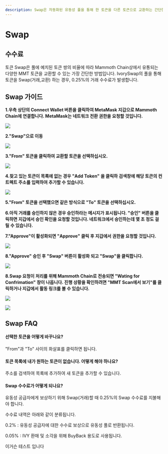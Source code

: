 ```yaml
---
description: Swap은 자동화된 유동성 풀을 통해 한 토큰을 다른 토큰으로 교환하는 간단한 방법입니다.
---
```


# Swap

## 수수료

토큰 Swap은 풀에 예치된 토큰 쌍의 비율에 따라 Mammoth Chain상에서 유통되는 다양한 MMT 토큰을 교환할 수 있는 가장 간단한 방법입니다. IvorySwap의 풀을 통해 토큰을 Swap(거래,교환) 하는 경우, 0.25%의 거래 수수료가 발생합니다.

## Swap 가이드

**1.우측 상단의 Connect Wallet 버튼을 클릭하여 MetaMask 지갑으로 Mammoth Chain에 연결합니다. MetaMask는 네트워크 전환 권한을 요청할 것입니다.**

![](<../.gitbook/assets/image (2).png>)

**2."Swap"으로 이동**

![](<../.gitbook/assets/image (12).png>)

**3."From" 토큰을 클릭하여 교환할 토큰을 선택하십시오.**&#x20;

![](<../.gitbook/assets/image (30).png>)

**4.찾고 있는 토큰이 목록에 없는 경우 "Add Token" 을 클릭하 검색창에 해당 토큰의 컨트렉트 주소를 입력하여 추가할 수 있습니다.**

![](<../.gitbook/assets/image (31).png>)

**5."From" 토큰을 선택했으면 같은 방식으로 "To" 토큰을 선택하십시오.**

**6.아직 거래를 승인하지 않은 경우 승인하라는 메시지가 표시됩니다. "승인" 버튼을 클릭하면 지갑에서 승인 확인을 요청할 것입니다. 네트워크에서 승인하는데 몇 초 정도 걸릴 수 있습니다.**

**7."Approve"이 활성화되면 "Approve" 클릭 후 지갑에서 권한을 요청할 것입니다.**

![](<../.gitbook/assets/image (28).png>)

**8."Approve" 승인 후 "Swap" 버튼이 활성화 되고 "Swap"을 클릭합니다.**    &#x20;

![](<../.gitbook/assets/image (4).png>)

**8.Swap 요청이 처리를 위해 Mammoth Chain로 전송되면 "Wating for Confrimation" 창이 나옵니다.   진행 상황을 확인하려면 "MMT Scan에서 보기"를 클릭하거나 지갑에서 활동 링크를 볼 수 있습니다.**

![](<../.gitbook/assets/image (33).png>)

![](<../.gitbook/assets/image (10).png>)

## Swap FAQ

#### **선택한 토큰을 어떻게 바꾸나요?**

&#x20;"From"과 "To" 사이의 화살표를 클릭하면 됩니다.

#### **토큰 목록에 내가 원하는 토큰이 없습니다. 어떻게 해야 하나요?**&#x20;

주소를 검색하여 목록에 추가하여 새 토큰을 추가할 수 있습니다.

#### **Swap 수수료가 어떻게 되나요?**&#x20;

유동성 공급자에게 보상하기 위해 Swap(거래)할 때 0.25%의 Swap 수수료를 지불해야 합니다.&#x20;

수수료 내역은 아래와 같이 분류됩니다.



0.2% : 유동성 공급자에 대한 수수료 보상으로 유동성 풀로 반환됩니다.

0.05% : IVY 환매 및 소각을 위해 BuyBack 용도로 사용됩니다.


이거슨 테스트 입니다